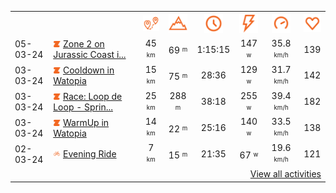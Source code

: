 <table>
    <tr>
        <th></th>
        <th></th>
        <th align="center"><img src="https://raw.githubusercontent.com/robiningelbrecht/strava-activities/master/public/distance.svg" width="30" alt="distance" title="distance"/></th>
        <th align="center"><img src="https://raw.githubusercontent.com/robiningelbrecht/strava-activities/master/public/elevation.svg" width="30" alt="elevation" title="elevation"/></th>
        <th align="center"><img src="https://raw.githubusercontent.com/robiningelbrecht/strava-activities/master/public/time.svg" width="30" alt="time" title="time"/></th>
        <th align="center"><img src="https://raw.githubusercontent.com/robiningelbrecht/strava-activities/master/public/average-watt.svg" width="30" alt="average watts" title="average watts"/></th>
        <th align="center"><img src="https://raw.githubusercontent.com/robiningelbrecht/strava-activities/master/public/average-speed.svg" width="30" alt="average speed" title="average speed"/></th>
        <th align="center"><img src="https://raw.githubusercontent.com/robiningelbrecht/strava-activities/master/public/heart-rate.svg" width="30" alt="average heart rate" title="average heart rate"/></th>
    </tr>
            <tr>
            <td>05-03-24</td>
            <td>
                                <img src="https://raw.githubusercontent.com/robiningelbrecht/strava-activities/master/public/activity-virtual-ride-zwift.svg" width="12" alt="Zone 2 on Jurassic Coast in Watopia" title="Zone 2 on Jurassic Coast in Watopia"/>
<a href="https://www.strava.com/activities/10896610957" title="Kcal: 632 | Gear: None ">Zone 2 on Jurassic Coast i...</a>
            </td>
            <td align="center">45 <sup><sub>km</sub></sup></td>
            <td align="center">69 <sup><sub>m</sub></sup></td>
            <td align="center">1:15:15</td>
            <td align="center">147 <sup><sub>w</sub></sup></td>
            <td align="center">35.8 <sup><sub>km/h</sub></sup></td>
            <td align="center">139</td>
        </tr>
            <tr>
            <td>03-03-24</td>
            <td>
                                <img src="https://raw.githubusercontent.com/robiningelbrecht/strava-activities/master/public/activity-virtual-ride-zwift.svg" width="12" alt="Cooldown in Watopia" title="Cooldown in Watopia"/>
<a href="https://www.strava.com/activities/10880937556" title="Kcal: 211 | Gear: None ">Cooldown in Watopia</a>
            </td>
            <td align="center">15 <sup><sub>km</sub></sup></td>
            <td align="center">75 <sup><sub>m</sub></sup></td>
            <td align="center">28:36</td>
            <td align="center">129 <sup><sub>w</sub></sup></td>
            <td align="center">31.7 <sup><sub>km/h</sub></sup></td>
            <td align="center">142</td>
        </tr>
            <tr>
            <td>03-03-24</td>
            <td>
                                <img src="https://raw.githubusercontent.com/robiningelbrecht/strava-activities/master/public/activity-virtual-ride-zwift.svg" width="12" alt="Race: Loop de Loop - Sprint Race 1 |Zwift Games on Loop de Loop in Watopia" title="Race: Loop de Loop - Sprint Race 1 |Zwift Games on Loop de Loop in Watopia"/>
<a href="https://www.strava.com/activities/10880734994" title="Kcal: 612 | Gear: None ">Race: Loop de Loop - Sprin...</a>
            </td>
            <td align="center">25 <sup><sub>km</sub></sup></td>
            <td align="center">288 <sup><sub>m</sub></sup></td>
            <td align="center">38:18</td>
            <td align="center">255 <sup><sub>w</sub></sup></td>
            <td align="center">39.4 <sup><sub>km/h</sub></sup></td>
            <td align="center">182</td>
        </tr>
            <tr>
            <td>03-03-24</td>
            <td>
                                <img src="https://raw.githubusercontent.com/robiningelbrecht/strava-activities/master/public/activity-virtual-ride-zwift.svg" width="12" alt="WarmUp in Watopia" title="WarmUp in Watopia"/>
<a href="https://www.strava.com/activities/10880392933" title="Kcal: 202 | Gear: None ">WarmUp in Watopia</a>
            </td>
            <td align="center">14 <sup><sub>km</sub></sup></td>
            <td align="center">22 <sup><sub>m</sub></sup></td>
            <td align="center">25:16</td>
            <td align="center">140 <sup><sub>w</sub></sup></td>
            <td align="center">33.5 <sup><sub>km/h</sub></sup></td>
            <td align="center">138</td>
        </tr>
            <tr>
            <td>02-03-24</td>
            <td>
                <img src="https://raw.githubusercontent.com/robiningelbrecht/strava-activities/master/public/activity-ride.svg" width="12" alt="Evening Ride" title="Evening Ride"/>
<a href="https://www.strava.com/activities/10881677775" title="Kcal: 181 | Gear: None ">Evening Ride</a>
            </td>
            <td align="center">7 <sup><sub>km</sub></sup></td>
            <td align="center">15 <sup><sub>m</sub></sup></td>
            <td align="center">21:35</td>
            <td align="center">67 <sup><sub>w</sub></sup></td>
            <td align="center">19.6 <sup><sub>km/h</sub></sup></td>
            <td align="center">121</td>
        </tr>
                <tr>
            <td colspan="8" align="right"><a href="https://github.com/robiningelbrecht/strava-activities#activities">View all activities</a></td>
        </tr>
    </table>
